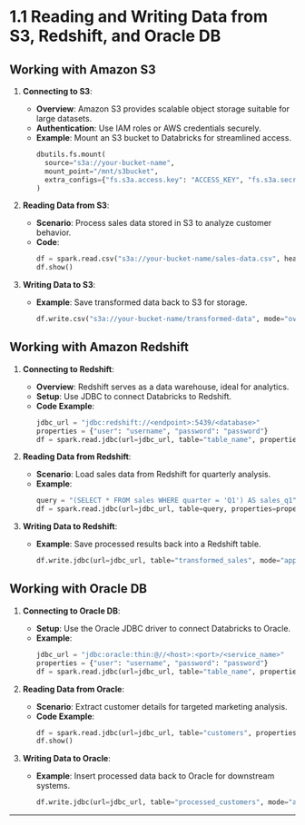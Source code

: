 
# 1.1 Reading and Writing Data from S3, Redshift, and Oracle DB

## Working with Amazon S3
1. **Connecting to S3**:
   - **Overview**: Amazon S3 provides scalable object storage suitable for large datasets.
   - **Authentication**: Use IAM roles or AWS credentials securely.
   - **Example**: Mount an S3 bucket to Databricks for streamlined access.
     ```python
     dbutils.fs.mount(
       source="s3a://your-bucket-name",
       mount_point="/mnt/s3bucket",
       extra_configs={"fs.s3a.access.key": "ACCESS_KEY", "fs.s3a.secret.key": "SECRET_KEY"}
     )
     ```

2. **Reading Data from S3**:
   - **Scenario**: Process sales data stored in S3 to analyze customer behavior.
   - **Code**:
     ```python
     df = spark.read.csv("s3a://your-bucket-name/sales-data.csv", header=True, inferSchema=True)
     df.show()
     ```

3. **Writing Data to S3**:
   - **Example**: Save transformed data back to S3 for storage.
     ```python
     df.write.csv("s3a://your-bucket-name/transformed-data", mode="overwrite")
     ```

## Working with Amazon Redshift
1. **Connecting to Redshift**:
   - **Overview**: Redshift serves as a data warehouse, ideal for analytics.
   - **Setup**: Use JDBC to connect Databricks to Redshift.
   - **Code Example**:
     ```python
     jdbc_url = "jdbc:redshift://<endpoint>:5439/<database>"
     properties = {"user": "username", "password": "password"}
     df = spark.read.jdbc(url=jdbc_url, table="table_name", properties=properties)
     ```

2. **Reading Data from Redshift**:
   - **Scenario**: Load sales data from Redshift for quarterly analysis.
   - **Example**:
     ```python
     query = "(SELECT * FROM sales WHERE quarter = 'Q1') AS sales_q1"
     df = spark.read.jdbc(url=jdbc_url, table=query, properties=properties)
     ```

3. **Writing Data to Redshift**:
   - **Example**: Save processed results back into a Redshift table.
     ```python
     df.write.jdbc(url=jdbc_url, table="transformed_sales", mode="append", properties=properties)
     ```

## Working with Oracle DB
1. **Connecting to Oracle DB**:
   - **Setup**: Use the Oracle JDBC driver to connect Databricks to Oracle.
   - **Example**:
     ```python
     jdbc_url = "jdbc:oracle:thin:@//<host>:<port>/<service_name>"
     properties = {"user": "username", "password": "password"}
     df = spark.read.jdbc(url=jdbc_url, table="table_name", properties=properties)
     ```

2. **Reading Data from Oracle**:
   - **Scenario**: Extract customer details for targeted marketing analysis.
   - **Code Example**:
     ```python
     df = spark.read.jdbc(url=jdbc_url, table="customers", properties=properties)
     df.show()
     ```

3. **Writing Data to Oracle**:
   - **Example**: Insert processed data back to Oracle for downstream systems.
     ```python
     df.write.jdbc(url=jdbc_url, table="processed_customers", mode="append", properties=properties)
     ```

---
